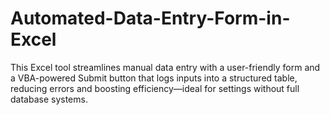 # Automated-Data-Entry-Form-in-Excel
This Excel tool streamlines manual data entry with a user-friendly form and a VBA-powered Submit button that logs inputs into a structured table, reducing errors and boosting efficiency—ideal for settings without full database systems.
